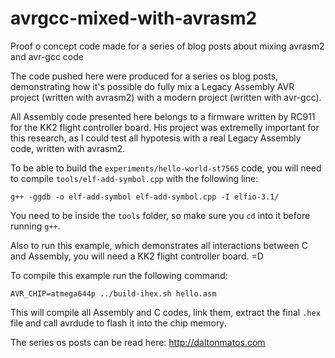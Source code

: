 # avrgcc-mixed-with-avrasm2
Proof o concept code made for a series of blog posts about mixing avrasm2 and avr-gcc code


The code pushed here were produced for a series os blog posts, demonstrating how it's possible do fully mix a Legacy Assembly AVR project (written with avrasm2) with a modern project (written with avr-gcc).

All Assembly code presented here belongs to a firmware written by RC911 for the KK2 flight controller board. His project was extremelly important for this research, as I could test all hypotesis with a real Legacy Assembly code, written with avrasm2.

To be able to build the ``experiments/hello-world-st7565`` code, you will need to compile ``tools/elf-add-symbol.cpp`` with the following line:


``g++ -ggdb -o elf-add-symbol elf-add-symbol.cpp -I elfio-3.1/``

You need to be inside the ``tools`` folder, so make sure you ``cd`` into it before running ``g++``.

Also to run this example, which demonstrates all interactions between C and Assembly, you will need a KK2 flight controller board. =D 

To compile this example run the following command:

``AVR_CHIP=atmega644p ../build-ihex.sh hello.asm``

This will compile all Assembly and C codes, link them, extract the final ``.hex`` file and call avrdude to flash it into the chip memory.


The series os posts can be read here: http://daltonmatos.com
